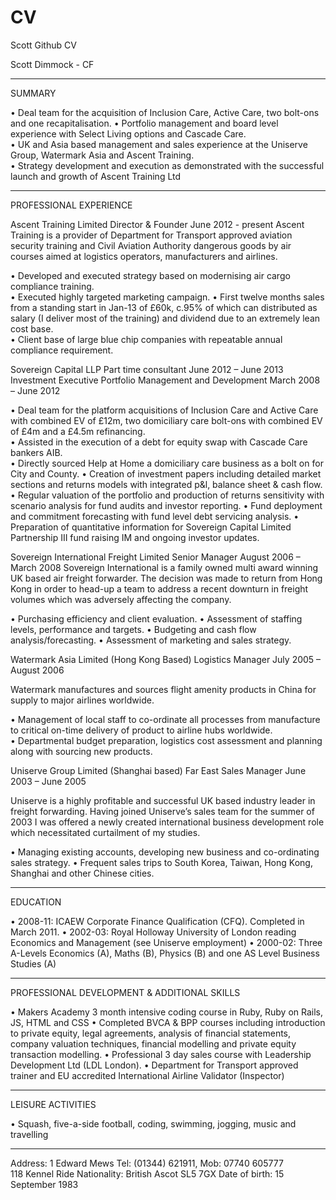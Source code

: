 CV
==

Scott Github CV

Scott  Dimmock - CF
________________________________________
SUMMARY

•	Deal team for the acquisition of Inclusion Care, Active Care, two bolt-ons and one recapitalisation.
•	Portfolio management and board level experience with Select Living options and Cascade Care.  
•	UK and Asia based management and sales experience at the Uniserve Group, Watermark Asia and Ascent Training.  
•	Strategy development and execution as demonstrated with the successful launch and growth of Ascent Training Ltd
________________________________________

PROFESSIONAL EXPERIENCE 
						
Ascent Training Limited 
Director & Founder June 2012 - present
Ascent Training is a provider of Department for Transport approved aviation security training and Civil Aviation Authority dangerous goods by air courses aimed at logistics operators, manufacturers and airlines.

•	Developed and executed strategy based on modernising air cargo compliance training.   
•	Executed highly targeted marketing campaign.
•	First twelve months sales from a standing start in Jan-13 of £60k, c.95% of which can distributed as 
  salary (I deliver most of the training) and dividend due to an extremely lean cost base.   
•	Client base of large blue chip companies with repeatable annual compliance requirement.  

Sovereign Capital LLP
Part time consultant June 2012 – June 2013
Investment Executive Portfolio Management and Development March 2008 – June 2012

•	Deal team for the platform acquisitions of Inclusion Care and Active Care with combined EV of £12m, two domiciliary care 
  bolt-ons with combined EV of £4m and a £4.5m refinancing.  
•	Assisted in the execution of a debt for equity swap with Cascade Care bankers AIB.  
•	Directly sourced Help at Home a domiciliary care business as a bolt on for City and County.
•	Creation of investment papers including detailed market sections and returns models with integrated p&l, balance 
  sheet & cash flow.
•	Regular valuation of the portfolio and production of returns sensitivity with scenario analysis for fund audits 
  and investor reporting.
•	Fund deployment and commitment forecasting with fund level debt servicing analysis.
•	Preparation of quantitative information for Sovereign Capital Limited Partnership III fund raising IM and ongoing 
  investor updates.  

Sovereign International Freight Limited 
Senior Manager August 2006 – March 2008 
Sovereign International is a family owned multi award winning UK based air freight forwarder.  The decision was made 
to return from Hong Kong in order to head-up a team to address a recent downturn in freight volumes which was adversely 
affecting the company. 

•	Purchasing efficiency and client evaluation.
•	Assessment of staffing levels, performance and targets.
•	Budgeting and cash flow analysis/forecasting.
•	Assessment of marketing and sales strategy.

Watermark Asia Limited (Hong Kong Based) 
Logistics Manager July 2005 – August 2006

Watermark manufactures and sources flight amenity products in China for supply to major airlines worldwide.  

•	Management of local staff to co-ordinate all processes from manufacture to critical on-time delivery of product 
  to airline hubs worldwide.  
•	Departmental budget preparation, logistics cost assessment and planning along with sourcing new products.

Uniserve Group Limited (Shanghai based) 
Far East Sales Manager June 2003 – June 2005 

Uniserve is a highly profitable and successful UK based industry leader in freight forwarding. Having joined 
Uniserve’s sales team for the summer of 2003 I was offered a newly created international business development role which necessitated curtailment of my studies. 

•	Managing existing accounts, developing new business and co-ordinating sales strategy.
•	Frequent sales trips to South Korea, Taiwan, Hong Kong, Shanghai and other Chinese cities.

________________________________________
EDUCATION

•	2008-11: ICAEW Corporate Finance Qualification (CFQ). Completed in March 2011.
•	2002-03: Royal Holloway University of London reading Economics and Management
  (see Uniserve employment)
•	2000-02: Three A-Levels Economics (A), Maths (B), Physics (B) and one AS Level Business Studies (A)
________________________________________
PROFESSIONAL DEVELOPMENT & ADDITIONAL SKILLS

•	Makers Academy 3 month intensive coding course in Ruby, Ruby on Rails, JS, HTML and CSS
•	Completed BVCA & BPP courses including introduction to private equity, legal agreements, analysis of 
  financial statements, company valuation techniques, financial modelling and private equity transaction modelling.
•	Professional 3 day sales course with Leadership Development Ltd (LDL London).
•	Department for Transport approved trainer and EU accredited International Airline Validator (Inspector)
________________________________________
LEISURE ACTIVITIES

•	Squash, five-a-side football, coding, swimming, jogging, music and travelling
________________________________________

Address:  1 Edward Mews	Tel: (01344) 621911, Mob: 07740 605777   
	    118 Kennel Ride	Nationality:  British
	    Ascot  SL5 7GX	Date of birth:  15 September 1983

